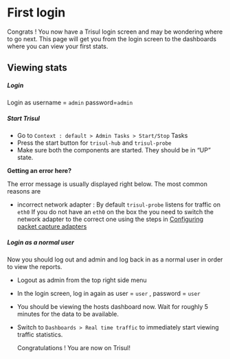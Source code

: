 # First login

Congrats ! You now have a Trisul login screen and may be wondering where
to go next. This page will get you from the login screen to the
dashboards where you can view your first stats.

## Viewing stats

##### Login

Login as username = `admin` password=`admin`

##### Start Trisul

- Go to `Context : default > Admin Tasks > Start/Stop` Tasks
- Press the start button for `trisul-hub` and `trisul-probe`
- Make sure both the components are started. They should be in “UP”
  state.

**Getting an error here?**

The error message is usually displayed right below. The most common
reasons are

- incorrect network adapter : By default `trisul-probe` listens for
  traffic on `eth0` If you do not have an `eth0` on the box the you need
  to switch the network adapter to the correct one using the steps in
  [Configuring packet capture adapters](/docs/ug/webadmin/profiles)

##### Login as a normal user

Now you should log out and admin and log back in as a normal user in
order to view the reports.

- Logout as admin from the top right side menu

- In the login screen, log in again as user = `user` , password = `user`

- You should be viewing the hosts dashboard now. Wait for roughly 5
  minutes for the data to be available.

- Switch to `Dashboards > Real time traffic` to immediately start viewing traffic statistics.
  
  Congratulations ! You are now on Trisul!
